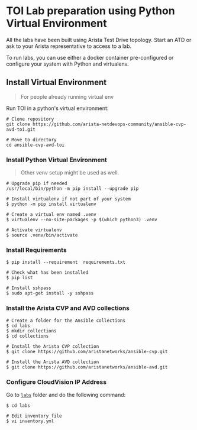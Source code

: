 # TOI Lab preparation using Python Virtual Environment

All the labs have been built using Arista Test Drive topology. Start an ATD or ask to your Arista representative to access to a lab.

To run labs, you can use either a docker container pre-configured or configure your system with Python and virtualenv.

## Install Virtual Environment

> For people already running virtual env

Run TOI in a python's virtual environment:

```shell
# Clone repository
git clone https://github.com/arista-netdevops-community/ansible-cvp-avd-toi.git

# Move to directory
cd ansible-cvp-avd-toi
```

### Install Python Virtual Environment

> Other venv setup might be used as well.

```shell
# Upgrade pip if needed
/usr/local/bin/python -m pip install --upgrade pip

# Install virtualenv if not part of your system
$ python -m pip install virtualenv

# Create a virtual env named .venv
$ virtualenv --no-site-packages -p $(which python3) .venv

# Activate virtualenv
$ source .venv/bin/activate
```

### Install Requirements

```shell
$ pip install --requirement  requirements.txt

# Check what has been installed
$ pip list

# Install sshpass
$ sudo apt-get install -y sshpass
```

### Install the Arista CVP and AVD collections

```shell
# Create a folder for the Ansible collections
$ cd labs
$ mkdir collections
$ cd collections

# Install the Arista CVP collection
$ git clone https://github.com/aristanetworks/ansible-cvp.git

# Install the Arista AVD collection
$ git clone https://github.com/aristanetworks/ansible-avd.git
```

### Configure CloudVision IP Address

Go to [`labs`](../labs/) folder and do the following command:

```shell
$ cd labs

# Edit inventory file
$ vi inventory.yml
```
